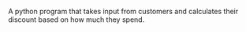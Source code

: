 A python program that takes input from customers and calculates their discount based on how much they spend.
